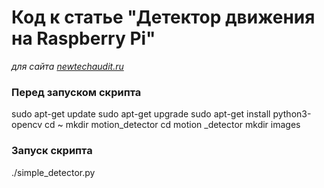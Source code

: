 # Код к статье "Детектор движения на Raspberry Pi"
*для сайта [newtechaudit.ru](https://newtechaudit.ru)*

### Перед запуском скрипта
sudo apt-get update
sudo apt-get upgrade
sudo apt-get install python3-opencv
cd ~
mkdir motion_detector
cd motion _detector
mkdir images

### Запуск скрипта
./simple_detector.py
